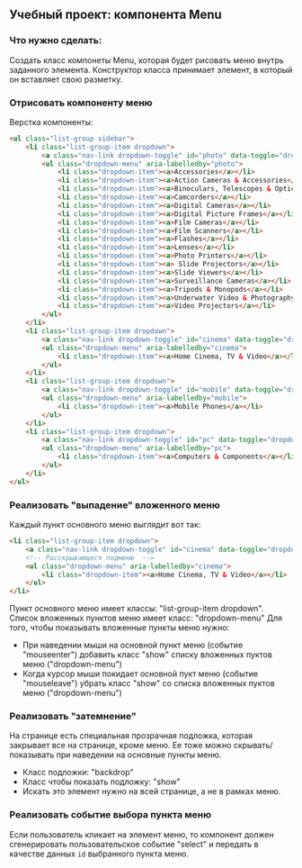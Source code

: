 ## Учебный проект: компонента Menu

### Что нужно сделать:
Создать класс компонеты Menu, которая будет рисовать меню внутрь заданного элемента.
Конструктор класса принимает элемент, в который он вставляет свою разметку.

### Отрисовать компоненту меню
Верстка компоненты:

```html
<ul class="list-group sidebar">
    <li class="list-group-item dropdown">
        <a class="nav-link dropdown-toggle" id="photo" data-toggle="dropdown" aria-haspopup="true" aria-expanded="false">Camera & Photo</a>
        <ul class="dropdown-menu" aria-labelledby="photo">
            <li class="dropdown-item"><a>Accessories</a></li>
            <li class="dropdown-item"><a>Action Cameras & Accessories</a></li>
            <li class="dropdown-item"><a>Binoculars, Telescopes & Optics</a></li>
            <li class="dropdown-item"><a>Camcorders</a></li>
            <li class="dropdown-item"><a>Digital Cameras</a></li>
            <li class="dropdown-item"><a>Digital Picture Frames</a></li>
            <li class="dropdown-item"><a>Film Cameras</a></li>
            <li class="dropdown-item"><a>Film Scanners</a></li>
            <li class="dropdown-item"><a>Flashes</a></li>
            <li class="dropdown-item"><a>Lenses</a></li>
            <li class="dropdown-item"><a>Photo Printers</a></li>
            <li class="dropdown-item"><a> Slide Projectors</a></li>
            <li class="dropdown-item"><a>Slide Viewers</a></li>
            <li class="dropdown-item"><a>Surveillance Cameras</a></li>
            <li class="dropdown-item"><a>Tripods & Monopods</a></li>
            <li class="dropdown-item"><a>Underwater Video & Photography</a></li>
            <li class="dropdown-item"><a>Video Projectors</a></li>
        </ul>
    </li>
    <li class="list-group-item dropdown">
        <a class="nav-link dropdown-toggle" id="cinema" data-toggle="dropdown" aria-haspopup="true" aria-expanded="false">Home Cinema, TV & Video</a>
        <ul class="dropdown-menu" aria-labelledby="cinema">
            <li class="dropdown-item"><a>Home Cinema, TV & Video</a></li>
        </ul>
    </li>
    <li class="list-group-item dropdown">
        <a class="nav-link dropdown-toggle" id="mobile" data-toggle="dropdown" aria-haspopup="true" aria-expanded="false">Mobile Phones</a>
        <ul class="dropdown-menu" aria-labelledby="mobile">
            <li class="dropdown-item"><a>Mobile Phones</a></li>
        </ul>
    </li>
    <li class="list-group-item dropdown">
        <a class="nav-link dropdown-toggle" id="pc" data-toggle="dropdown" aria-haspopup="true" aria-expanded="false">Computers & Components</a>
        <ul class="dropdown-menu" aria-labelledby="pc">
            <li class="dropdown-item"><a>Computers & Components</a></li>
        </ul>
    </li>
</ul>
```
### Реализовать "выпадение" вложенного меню

Каждый пункт основного меню выглядит вот так:
```html
<li class="list-group-item dropdown">
    <a class="nav-link dropdown-toggle" id="cinema" data-toggle="dropdown" aria-haspopup="true" aria-expanded="false">Home Cinema, TV & Video</a>
    <!-- Расскрывающеся подменю  -->
    <ul class="dropdown-menu" aria-labelledby="cinema">
        <li class="dropdown-item"><a>Home Cinema, TV & Video</a></li>
    </ul>
</li>
```
Пункт основного меню имеет классы: "list-group-item dropdown". Список вложенных пунктов меню имеет класс: "dropdown-menu"
Для того, чтобы показывать вложенные пункты меню нужно:
- При наведении мыши на основной пункт меню (событие "mouseenter") добавить класс "show" списку вложенных пуктов меню ("dropdown-menu")
- Когда курсор мыши покидает основной пукт меню (событие "mouseleave") убрать класс "show" со списка вложенных пуктов меню ("dropdown-menu")

### Реализовать "затемнение" 
На странице есть специальная прозрачная подложка, которая закрывает все на странице, кроме меню. Ее тоже можно скрывать/показывать при наведении на основные пункты меню.
- Класс подложки: "backdrop"
- Класс чтобы показать подложку: "show"
- Искать это элемент нужно на всей странице, а не в рамках меню.

### Реализовать событие выбора пункта меню
Если пользователь кликает на элемент меню, то компонент должен сгенерировать пользовательское событие "select" и передать в качестве данных 
`id` выбранного пункта меню.
